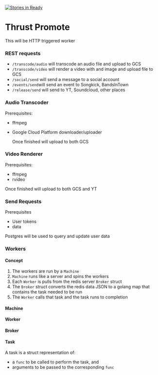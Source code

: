 [![Stories in Ready](https://badge.waffle.io/ammoses89/thrust-promote.png?label=ready&title=Ready)](https://waffle.io/ammoses89/thrust-promote?utm_source=badge)
# Thrust Promote
This will be HTTP triggered worker


### REST requests
* `/transcode/audio` will transcode an audio file and upload to GCS
* `/transcode/video` will render a video with and image and upload file to GCS
* `/social/send` will send a message to a social account
* `/events/send`will send an event to Songkick, BandsInTown
* `/release/send` will send to YT, Soundcloud, other places




### Audio Transcoder

Prerequisites:

* ffmpeg

* Google Cloud Platform downloader/uploader

  Once finished will upload to both GCS

### Video Renderer

Prerequisites:
* ffmpeg
* rvideo

Once finished will upload to both GCS and YT



### Send Requests

Prerequisites

* User tokens
* data


Postgres will be used to query and update user data



### Workers



#### Concept

1. The workers are run by a `Machine` 
2. `Machine` runs like a server and spins the workers
3. Each `Worker` is pulls from the redis server `Broker`  struct 
4. The `Broker` struct converts the redis data JSON to a golang map that contains the task needed to be run
5. The `Worker` calls that task and the task runs to completion



#### Machine

#### Worker

#### Broker

#### Task

A task is a struct representation of:

* a `func` to be called to perform the task, and
* arguments to be passed to the corresponding `func`





